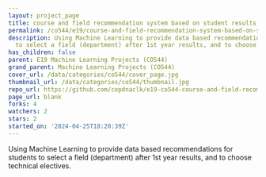 ```yaml
---
layout: project_page
title: course and field recommendation system based on student results
permalink: /co544/e19/course-and-field-recommendation-system-based-on-student-results/
description: Using Machine Learning to provide data based recommendations for students
  to select a field (department) after 1st year results, and to choose technical electives.
has_children: false
parent: E19 Machine Learning Projects (CO544)
grand_parent: Machine Learning Projects (CO544)
cover_url: /data/categories/co544/cover_page.jpg
thumbnail_url: /data/categories/co544/thumbnail.jpg
repo_url: https://github.com/cepdnaclk/e19-co544-course-and-field-recommendation-system-based-on-student-results
page_url: blank
forks: 4
watchers: 2
stars: 2
started_on: '2024-04-25T18:20:39Z'
---
```


Using Machine Learning to provide data based recommendations for students to select a field (department) after 1st year results, and to choose technical electives.